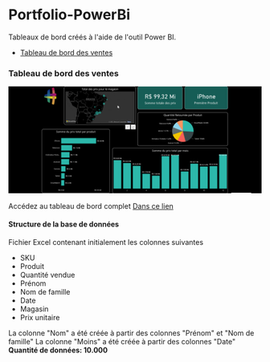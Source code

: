 # Portfolio-PowerBi 
 Tableaux de bord créés à l'aide de l'outil Power BI.
 
- [Tableau de bord des ventes](https://github.com/Cidavieira/Portfolio-PowerBI/blob/main/Tableau%20de%20bord%20des%20ventes/Rapport%20Magasin.pbix)

### Tableau de bord des ventes

![ventes](https://github.com/Cidavieira/Portfolio-PowerBI/blob/main/Tableau%20de%20bord%20des%20ventes/Video_230507204904.gif)

Accédez au tableau de bord complet [Dans ce lien](https://app.powerbi.com/view?r=eyJrIjoiODZjY2FmZDctYzVkOS00YjhmLWJlYmItNTE3MTM3NjE0M2JjIiwidCI6IjRiN2IwYjZhLWIzNDAtNDc5MS1iNTg5LTA1NDVkZDIwYWQzNiJ9)

#### Structure de la base de données

Fichier Excel contenant initialement les colonnes suivantes
- SKU
- Produit
- Quantité vendue 
- Prénom
- Nom de famille 
- Date
- Magasin
- Prix unitaire 


La colonne "Nom" a été créée à partir des colonnes "Prénom" et "Nom de famille"
La colonne "Moins" a été créée à partir des colonnes "Date"
**Quantité de données: 10.000** 

